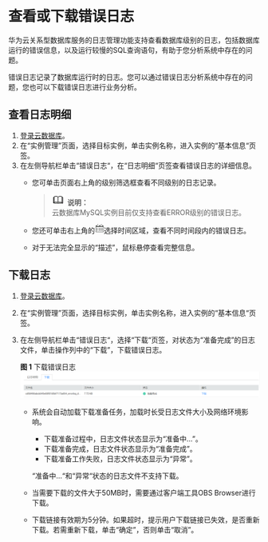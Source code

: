 # 查看或下载错误日志<a name="zh-cn_topic_error_log"></a>

华为云关系型数据库服务的日志管理功能支持查看数据库级别的日志，包括数据库运行的错误信息，以及运行较慢的SQL查询语句，有助于您分析系统中存在的问题。

错误日志记录了数据库运行时的日志。您可以通过错误日志分析系统中存在的问题，您也可以下载错误日志进行业务分析。

## 查看日志明细<a name="s709632a0b9ab4a63992268328887e81c"></a>

1.  [登录云数据库](https://support.huaweicloud.com/qs-rds/rds_login.html)。
2.  在“实例管理”页面，选择目标实例，单击实例名称，进入实例的“基本信息“页签。
3.  在左侧导航栏单击“错误日志“，在“日志明细“页签查看错误日志的详细信息。
    -   您可单击页面右上角的级别筛选框查看不同级别的日志记录。

        >![](public_sys-resources/icon-note.gif) **说明：**   
        >云数据库MySQL实例目前仅支持查看ERROR级别的错误日志。  

    -   您还可单击右上角的![](figures/查看错误日志.png)选择时间区域，查看不同时间段内的错误日志。
    -   对于无法完全显示的“描述”，鼠标悬停查看完整信息。


## 下载日志<a name="section20137112617274"></a>

1.  [登录云数据库](https://support.huaweicloud.com/qs-rds/rds_login.html)。
2.  在“实例管理”页面，选择目标实例，单击实例名称，进入实例的“基本信息“页签。
3.  在左侧导航栏单击“错误日志“，选择“下载“页签，对状态为“准备完成”的日志文件，单击操作列中的“下载”，下载错误日志。

    **图 1**  下载错误日志<a name="fig176092033129"></a>  
    ![](figures/下载错误日志.png "下载错误日志")

    -   系统会自动加载下载准备任务，加载时长受日志文件大小及网络环境影响。

        -   下载准备过程中，日志文件状态显示为“准备中...”。
        -   下载准备完成，日志文件状态显示为“准备完成”。
        -   下载准备工作失败，日志文件状态显示为“异常”。

        “准备中...“和“异常“状态的日志文件不支持下载。

    -   当需要下载的文件大于50MB时，需要通过客户端工具OBS Browser进行下载。
    -   下载链接有效期为5分钟。如果超时，提示用户下载链接已失效，是否重新下载。若需重新下载，单击“确定”，否则单击“取消”。



